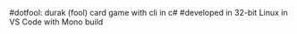 #dotfool: durak (fool) card game with cli in c#
#developed in 32-bit Linux in VS Code with Mono build
